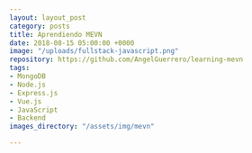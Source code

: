 ```yaml
---
layout: layout_post
category: posts
title: Aprendiendo MEVN
date: 2018-08-15 05:00:00 +0000
image: "/uploads/fullstack-javascript.png"
repository: https://github.com/AngelGuerrero/learning-mevn
tags:
- MongoDB
- Node.js
- Express.js
- Vue.js
- JavaScript
- Backend
images_directory: "/assets/img/mevn"

---
```

